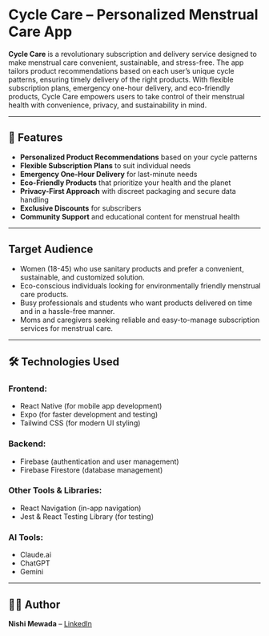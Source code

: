 
#  Cycle Care – Personalized Menstrual Care App

**Cycle Care** is a revolutionary subscription and delivery service designed to make menstrual care convenient, sustainable, and stress-free. The app tailors product recommendations based on each user’s unique cycle patterns, ensuring timely delivery of the right products. With flexible subscription plans, emergency one-hour delivery, and eco-friendly products, Cycle Care empowers users to take control of their menstrual health with convenience, privacy, and sustainability in mind.

---

## 🚀 Features

- **Personalized Product Recommendations** based on your cycle patterns  
- **Flexible Subscription Plans** to suit individual needs  
- **Emergency One-Hour Delivery** for last-minute needs  
- **Eco-Friendly Products** that prioritize your health and the planet  
- **Privacy-First Approach** with discreet packaging and secure data handling  
- **Exclusive Discounts** for subscribers  
- **Community Support** and educational content for menstrual health  

---

##  Target Audience
- Women (18-45) who use sanitary products and prefer a convenient, sustainable, and
customized solution.
- Eco-conscious individuals looking for environmentally friendly menstrual care
products.
- Busy professionals and students who want products delivered on time and in a
hassle-free manner.
- Moms and caregivers seeking reliable and easy-to-manage subscription services for
menstrual care.

---

## 🛠 Technologies Used

### **Frontend:**
- React Native (for mobile app development)  
- Expo (for faster development and testing)  
- Tailwind CSS (for modern UI styling)  

### **Backend:**
- Firebase (authentication and user management)
- Firebase Firestore (database management)  

### **Other Tools & Libraries:**
- React Navigation (in-app navigation)  
- Jest & React Testing Library (for testing)

### **AI Tools:**
- Claude.ai
- ChatGPT
- Gemini

---

## 👩‍💻 Author  
**Nishi Mewada** – [LinkedIn](https://www.linkedin.com/in/nishi-mewada)
